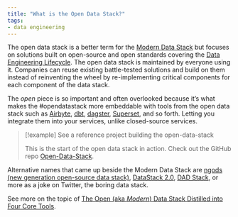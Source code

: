 ```yaml
---
title: "What is the Open Data Stack?"
tags:
- data engineering
---
```


The open data stack is a better term for the [Modern Data Stack](term/modern%20data%20stack.md) but focuses on solutions built on open-source and open standards covering the [Data Engineering Lifecycle](term/data%20engineering%20lifecycle.md). The open data stack is maintained by everyone using it. Companies can reuse existing battle-tested solutions and build on them instead of reinventing the wheel by re-implementing critical components for each component of the data stack.

The *open* piece is so important and often overlooked because it’s what makes the #opendatastack more embeddable with tools from the open data stack such as [Airbyte](term/airbyte.md), [dbt](dbt), [dagster](dagster.md), [Superset](term/apache%20superset), and so forth. Letting you integrate them into your services, unlike closed-source services.

> [!example] See a reference project building the open-data-stack
>
> This is the start of the open data stack in action. Check out the GitHub repo [Open-Data-Stack](https://github.com/airbytehq/open-data-stack/).

Alternative names that came up beside the Modern Data Stack are [ngods (new generation open-source data stack)](https://blog.devgenius.io/modern-data-stack-demo-5d75dcdfba50), [DataStack 2.0](https://dagster.io/blog/evolution-iq-case-study), [DAD Stack](https://www.reddit.com/r/dataengineering/comments/11fhmqu/comment/jajkydk/?context=3), or more as a joke on Twitter, the boring data stack.

See more on the topic of [The Open (aka *Modern*) Data Stack Distilled into Four Core Tools](https://airbyte.com/blog/modern-open-data-stack-four-core-tools).

